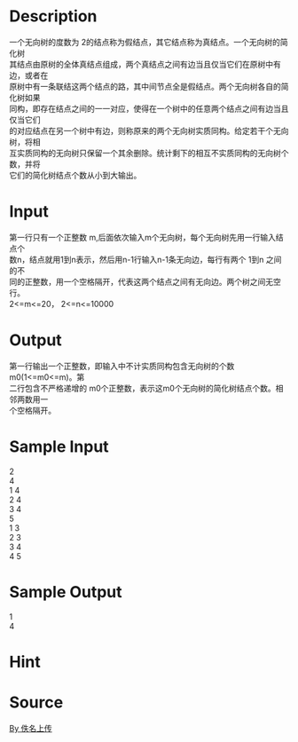 
# Description

<div class="content"><p>一个无向树的度数为 2的结点称为假结点，其它结点称为真结点。一个无向树的简化树<br/>
其结点由原树的全体真结点组成，两个真结点之间有边当且仅当它们在原树中有边，或者在<br/>
原树中有一条联结这两个结点的路，其中间节点全是假结点。两个无向树各自的简化树如果<br/>
同构，即存在结点之间的一一对应，使得在一个树中的任意两个结点之间有边当且仅当它们<br/>
的对应结点在另一个树中有边，则称原来的两个无向树实质同构。给定若干个无向树，将相<br/>
互实质同构的无向树只保留一个其余删除。统计剩下的相互不实质同构的无向树个数，并将<br/>
它们的简化树结点个数从小到大输出。</p></div>

# Input

<div class="content"><p>第一行只有一个正整数 m,后面依次输入m个无向树，每个无向树先用一行输入结点个<br/>
数n，结点就用1到n表示，然后用n-1行输入n-1条无向边，每行有两个 1到n 之间的不<br/>
同的正整数，用一个空格隔开，代表这两个结点之间有无向边。两个树之间无空行。 <br/>
2&lt;=m&lt;=20， 2&lt;=n&lt;=10000</p></div>

# Output

<div class="content"><p>第一行输出一个正整数，即输入中不计实质同构包含无向树的个数 m0(1&lt;=m0&lt;=m)。第<br/>
二行包含不严格递增的 m0个正整数，表示这m0个无向树的简化树结点个数。相邻两数用一<br/>
个空格隔开。</p></div>

# Sample Input

<div class="content"><span class="sampledata">2<br/>
4<br/>
1 4<br/>
2 4<br/>
3 4<br/>
5<br/>
1 3<br/>
2 3<br/>
3 4<br/>
4 5</span></div>

# Sample Output

<div class="content"><span class="sampledata">1<br/>
4</span></div>

# Hint

<div class="content"><p></p></div>

# Source

<div class="content"><p><a href="problemset.php?search=By 佚名上传">By 佚名上传</a></p></div>

